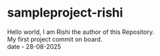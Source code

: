# sampleproject-rishi
Hello world, I am Rishi the author of this Repository.
<br>
My first project commit on board.
<br>
date - 28-08-2025